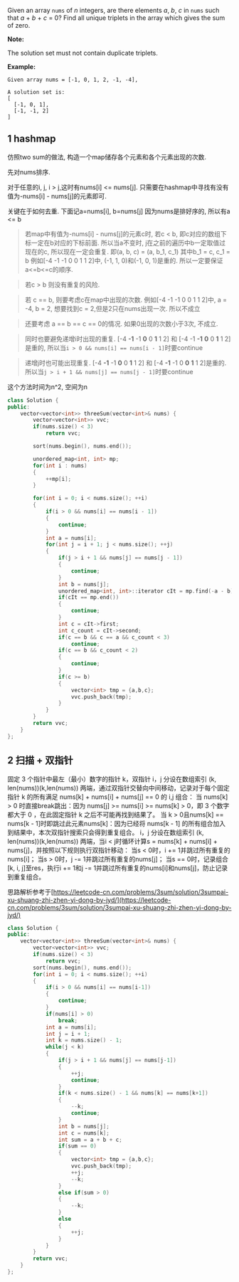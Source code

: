 Given an array `nums` of *n* integers, are there elements *a*, *b*, *c* in `nums` such that *a* + *b* + *c* = 0? Find all unique triplets in the array which gives the sum of zero.

**Note:**

The solution set must not contain duplicate triplets.

**Example:**

```
Given array nums = [-1, 0, 1, 2, -1, -4],

A solution set is:
[
  [-1, 0, 1],
  [-1, -1, 2]
]
```

## 1 hashmap

仿照two sum的做法, 构造一个map储存各个元素和各个元素出现的次数.

先对nums排序.

对于任意的i, j, i > j,这时有nums[i] <= nums[j]. 只需要在hashmap中寻找有没有值为-nums[i] - nums[j]的元素即可. 

关键在于如何去重. 下面记a=nums[i], b=nums[j] 因为nums是排好序的, 所以有a <= b

> 若map中有值为-nums[i] - nums[j]的元素c时, 若c  < b, 即c对应的数组下标一定在b对应的下标前面. 所以当a不变时, j在之前的遍历中b一定取值过现在的c, 所以现在一定会重复. 即(a, b, c) = (a, b_1, c_1) 其中b_1 = c, c_1 = b  例如[-4 -1 -1 0 0 1 1 2]中, (-1, 1, 0)和(-1, 0, 1)是重的. 所以一定要保证a<=b<=c的顺序.

> 若c > b 则没有重复的风险. 

>  若 c == b, 则要考虑c在map中出现的次数. 例如[-4 -1 -1 0 0 1 1 2]中, a = -4, b = 2, 想要找到c = 2,但是2只在nums出现一次. 所以不成立

> 还要考虑 a == b == c == 0的情况. 如果0出现的次数小于3次, 不成立.

> 同时也要避免递增i时出现的重复. [-4 **-1** -1 **0** 0 **1** 1 2] 和 [-4 -1 **-1** **0** 0 **1** 1 2] 是重的, 所以当`i > 0 && nums[i] == nums[i - 1]`时要continue

> 递增j时也可能出现重复. [-4 **-1** -1 **0** 0 **1** 1 2] 和 [-4 **-1** -1 0 **0** **1** 1 2]是重的. 所以当`j > i + 1 && nums[j] == nums[j - 1]`时要continue

这个方法时间为n^2, 空间为n

```c++
class Solution {
public:
    vector<vector<int>> threeSum(vector<int>& nums) {
        vector<vector<int>> vvc;
        if(nums.size() < 3)
            return vvc;

        sort(nums.begin(), nums.end());

        unordered_map<int, int> mp;
        for(int i : nums)
        {
            ++mp[i];
        }

        for(int i = 0; i < nums.size(); ++i)
        {
            if(i > 0 && nums[i] == nums[i - 1])
            {
                continue;
            }
            int a = nums[i];
            for(int j = i + 1; j < nums.size(); ++j)
            {
                if(j > i + 1 && nums[j] == nums[j - 1])
                {
                    continue;
                }
                int b = nums[j];
                unordered_map<int, int>::iterator cIt = mp.find(-a - b);
                if(cIt == mp.end())
                {
                    continue;
                }
                int c = cIt->first;
                int c_count = cIt->second;
                if(c == b && c == a && c_count < 3)
                    continue;
                if(c == b && c_count < 2)
                {
                    continue;
                }
                if(c >= b)
                {
                    vector<int> tmp = {a,b,c};
                    vvc.push_back(tmp);
                }
            }
        }
        return vvc;
    }
};
```

## 2 扫描 + 双指针

固定 3 个指针中最左（最小）数字的指针 k，双指针 i，j 分设在数组索引 (k, len(nums))(k,len(nums)) 两端，通过双指针交替向中间移动，记录对于每个固定指针 k 的所有满足 nums[k] + nums[i] + nums[j] == 0 的 i,j 组合：
当 nums[k] > 0 时直接break跳出：因为 nums[j] >= nums[i] >= nums[k] > 0，即 3 个数字都大于 0 ，在此固定指针 k 之后不可能再找到结果了。
当 k > 0且nums[k] == nums[k - 1]时即跳过此元素nums[k]：因为已经将 nums[k - 1] 的所有组合加入到结果中，本次双指针搜索只会得到重复组合。
i，j 分设在数组索引 (k, len(nums))(k,len(nums)) 两端，当i < j时循环计算s = nums[k] + nums[i] + nums[j]，并按照以下规则执行双指针移动：
当s < 0时，i += 1并跳过所有重复的nums[i]；
当s > 0时，j -= 1并跳过所有重复的nums[j]；
当s == 0时，记录组合[k, i, j]至res，执行i += 1和j -= 1并跳过所有重复的nums[i]和nums[j]，防止记录到重复组合。

思路解析参考于[https://leetcode-cn.com/problems/3sum/solution/3sumpai-xu-shuang-zhi-zhen-yi-dong-by-jyd/](https://leetcode-cn.com/problems/3sum/solution/3sumpai-xu-shuang-zhi-zhen-yi-dong-by-jyd/)



```c++
class Solution {
public:
    vector<vector<int>> threeSum(vector<int>& nums) {
        vector<vector<int>> vvc;
        if(nums.size() < 3)
            return vvc;
        sort(nums.begin(), nums.end());
        for(int i = 0; i < nums.size(); ++i)
        {
            if(i > 0 && nums[i] == nums[i-1])
            {
                continue;
            }
            if(nums[i] > 0)
                break;
            int a = nums[i];
            int j = i + 1;
            int k = nums.size() - 1;
            while(j < k)
            {
                if(j > i + 1 && nums[j] == nums[j-1])
                {
                    ++j;
                    continue;
                }
                if(k < nums.size() - 1 && nums[k] == nums[k+1])
                {
                    --k;
                    continue;
                }
                int b = nums[j];
                int c = nums[k];
                int sum = a + b + c;
                if(sum == 0)
                {
                    vector<int> tmp = {a,b,c};
                    vvc.push_back(tmp);
                    ++j;
                    --k;
                }
                else if(sum > 0)
                {
                    --k;
                }
                else
                {
                    ++j;
                } 
            }
        }
        return vvc;
    }
};
```

